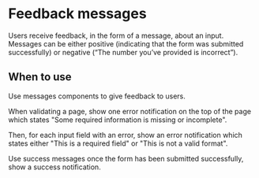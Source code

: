# Feedback messages

Users receive feedback, in the form of a message, about an input. Messages can
be either positive (indicating that the form was submitted successfully) or
negative (“The number you’ve provided is incorrect”).

## When to use

Use messages components to give feedback to users.

When validating a page, show one error notification on the top of the page which
states "Some required information is missing or incomplete".

Then, for each input field with an error, show an error notification which
states either "This is a required field" or "This is not a valid format".

Use success messages once the form has been submitted successfully, show a
success notification.
